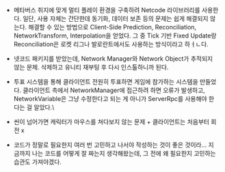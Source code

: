 - 메타버스 취지에 맞게 멀티 플레이 환경을 구축하려 Netcode 라이브러리를 사용한다. 일단, 사용 자체는 간단한데 동기화, 데이터 보존 등의 문제는 쉽게 해결되지 않는다. 해결할 수 있는 방법으로 Client-Side Prediction, Reconciliation, NetworkTransform, Interpolation을 얻었다. 그 중 Tick 기반 Fixed Update랑 Reconciliation은 로켓 리그나 발로란트에서도 사용하는 방식이라고 하ㅓㄴ다.

- 넷코드 패키지를 받았는데, Network Manager와 Network Object가 추적되지 않는 문제. 삭제하고 유니티 재부팅 후 다시 인스톨하니까 된다.

- 투표 시스템을 통해 클라이언트 전원히 투표하면 게임에 참가하는 시스템을 만들었다. 클라이언트 측에서 NetworkManager에 접근하려 하면 오류가 발생하고, NetworkVariable은 그냥 수정한다고 되는 게 아니가 ServerRpc를 사용해야 한다는 걸 알았다.\

- 씬이 넘어가면 캐릭터가 마우스를 쳐다보지 않는 문제 + 클라이언트는 처음부터 회전 x

- 코드가 정말로 필요한지 여러 번 고민하고 나서야 작성하는 것이 좋은 것이라... 지금까지 나는 코드를 어떻게 잘 짜는지 생각해왔는데, 그 전에 왜 필요한지 고민하는 습관도 가져야겠다.